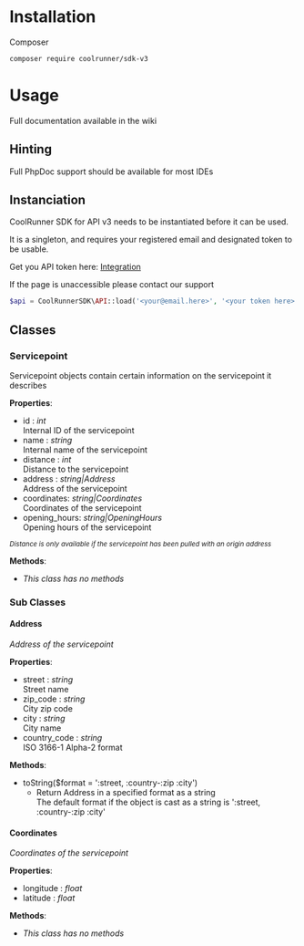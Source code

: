 # Installation
Composer

```bash
composer require coolrunner/sdk-v3
```

# Usage

Full documentation available in the wiki

## Hinting
Full PhpDoc support should be available for most IDEs

## Instanciation
CoolRunner SDK for API v3 needs to be instantiated before it can be used. 

It is a singleton, and requires your registered email and designated token to be usable.

Get you API token here: [Integration](https://coolrunner.dk/customer/integration/)

If the page is unaccessible please contact our support

```php
$api = CoolRunnerSDK\API::load('<your@email.here>', '<your token here>');
```

## Classes

### Servicepoint
Servicepoint objects contain certain information on the servicepoint it describes

__Properties__:
 - id : _int_  
 Internal ID of the servicepoint
 - name : _string_  
 Internal name of the servicepoint
 - distance : _int_  
 Distance to the servicepoint
 - address : _string|Address_  
 Address of the servicepoint
 - coordinates: _string|Coordinates_  
 Coordinates of the servicepoint
 - opening_hours: _string|OpeningHours_  
 Opening hours of the servicepoint
 
 <sub>_Distance is only available if the servicepoint has been pulled with an origin address_</sub>

__Methods__:  
 - _This class has no methods_
 
### Sub Classes

#### Address
_Address of the servicepoint_

__Properties__:
 - street : _string_  
 Street name
 - zip_code : _string_  
 City zip code
 - city : _string_  
 City name
 - country_code : _string_  
 ISO 3166-1 Alpha-2 format

__Methods__:
 - toString($format = ':street, :country-:zip :city')
    - Return Address in a specified format as a string<br>
    The default format if the object is cast as a string is ':street, :country-:zip :city' 

#### Coordinates
_Coordinates of the servicepoint_

__Properties__:
 - longitude : _float_
 - latitude : _float_
 
__Methods__:
 - _This class has no methods_

#### 

